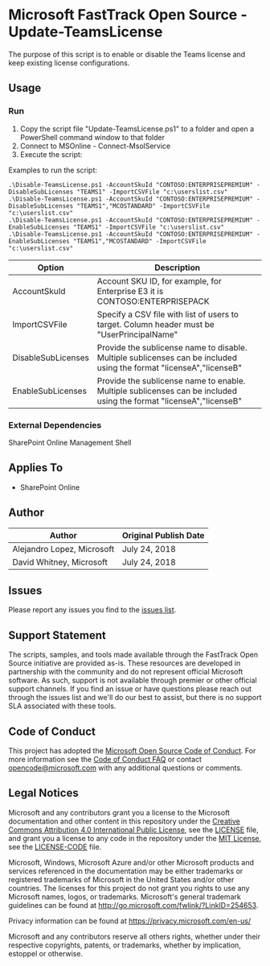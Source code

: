 # Microsoft FastTrack Open Source - Update-TeamsLicense

The purpose of this script is to enable or disable the Teams license and keep existing license configurations. 

## Usage

### Run

1. Copy the script file "Update-TeamsLicense.ps1" to a folder and open a PowerShell command window to that folder
2. Connect to MSOnline - Connect-MsolService
2. Execute the script: 

Examples to run the script:  

`.\Disable-TeamsLicense.ps1 -AccountSkuId "CONTOSO:ENTERPRISEPREMIUM" -DisableSubLicenses "TEAMS1" -ImportCSVFile "c:\userslist.csv"`  
`.\Disable-TeamsLicense.ps1 -AccountSkuId "CONTOSO:ENTERPRISEPREMIUM" -DisableSubLicenses "TEAMS1","MCOSTANDARD" -ImportCSVFile "c:\userslist.csv"`  
`.\Disable-TeamsLicense.ps1 -AccountSkuId "CONTOSO:ENTERPRISEPREMIUM" -EnableSubLicenses "TEAMS1" -ImportCSVFile "c:\userslist.csv"`  
`.\Disable-TeamsLicense.ps1 -AccountSkuId "CONTOSO:ENTERPRISEPREMIUM" -EnableSubLicenses "TEAMS1","MCOSTANDARD" -ImportCSVFile "c:\userslist.csv"`    


|Option|Description
|----|--------------------------
|AccountSkuId|Account SKU ID, for example, for Enterprise E3 it is CONTOSO:ENTERPRISEPACK
|ImportCSVFile|Specify a CSV file with list of users to target. Column header must be "UserPrincipalName"
|DisableSubLicenses|Provide the sublicense name to disable. Multiple sublicenses can be included using the format "licenseA","licenseB"
|EnableSubLicenses|Provide the sublicense name to enable. Multiple sublicenses can be included using the format "licenseA","licenseB"

### External Dependencies

SharePoint Online Management Shell 

## Applies To

- SharePoint Online

## Author

|Author|Original Publish Date
|----|--------------------------
|Alejandro Lopez, Microsoft|July 24, 2018|
|David Whitney, Microsoft|July 24, 2018|

## Issues

Please report any issues you find to the [issues list](../../../../issues).

## Support Statement

The scripts, samples, and tools made available through the FastTrack Open Source initiative are provided as-is. These resources are developed in partnership with the community and do not represent official Microsoft software. As such, support is not available through premier or other official support channels. If you find an issue or have questions please reach out through the issues list and we'll do our best to assist, but there is no support SLA associated with these tools.

## Code of Conduct

This project has adopted the [Microsoft Open Source Code of Conduct](https://opensource.microsoft.com/codeofconduct/).
For more information see the [Code of Conduct FAQ](https://opensource.microsoft.com/codeofconduct/faq/) or
contact [opencode@microsoft.com](mailto:opencode@microsoft.com) with any additional questions or comments.

## Legal Notices

Microsoft and any contributors grant you a license to the Microsoft documentation and other content
in this repository under the [Creative Commons Attribution 4.0 International Public License](https://creativecommons.org/licenses/by/4.0/legalcode),
see the [LICENSE](https://github.com/Microsoft/FastTrack/blob/master/LICENSE) file, and grant you a license to any code in the repository under the [MIT License](https://opensource.org/licenses/MIT), see the
[LICENSE-CODE](https://github.com/Microsoft/FastTrack/blob/master/LICENSE-CODE) file.

Microsoft, Windows, Microsoft Azure and/or other Microsoft products and services referenced in the documentation
may be either trademarks or registered trademarks of Microsoft in the United States and/or other countries.
The licenses for this project do not grant you rights to use any Microsoft names, logos, or trademarks.
Microsoft's general trademark guidelines can be found at http://go.microsoft.com/fwlink/?LinkID=254653.

Privacy information can be found at https://privacy.microsoft.com/en-us/

Microsoft and any contributors reserve all others rights, whether under their respective copyrights, patents,
or trademarks, whether by implication, estoppel or otherwise.


